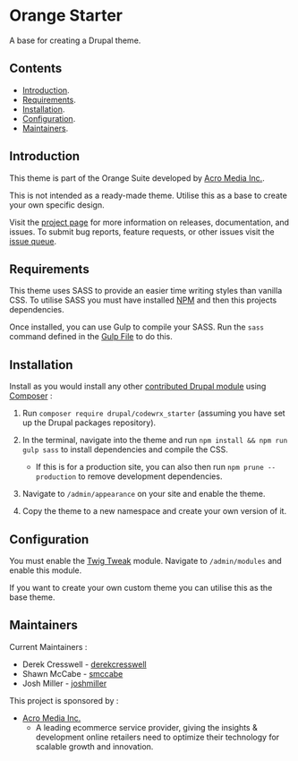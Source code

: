 # Orange Starter

A base for creating a Drupal theme.

## Contents

* [Introduction](#introduction).
* [Requirements](#requirements).
* [Installation](#installation).
* [Configuration](#configuration).
* [Maintainers](#maintainers).

## Introduction

This theme is part of the Orange Suite developed by [Acro Media Inc.](https://www.acromedia.com/).

This is not intended as a ready-made theme. Utilise this as a base to create your own specific design.

Visit the [project page](https://www.drupal.org/project/codewrx_starter) for more information on releases, documentation, and issues. To submit bug reports, feature requests, or other issues visit the [issue queue](https://www.drupal.org/project/issues/orange_starter).

## Requirements

This theme uses SASS to provide an easier time writing styles than vanilla CSS. To utilise SASS you must have installed [NPM](https://www.npmjs.com/) and then this projects dependencies.

Once installed, you can use Gulp to compile your SASS. Run the `sass` command defined in the [Gulp File](./gulpfile.js) to do this.

## Installation

Install as you would install any other [contributed Drupal module](https://www.drupal.org/docs/extending-drupal/installing-drupal-modules) using [Composer](https://getcomposer.org) :

1. Run `composer require drupal/codewrx_starter` (assuming you have set up the Drupal packages repository).

2. In the terminal, navigate into the theme and run `npm install && npm run gulp sass` to install dependencies and compile the CSS.

    * If this is for a production site, you can also then run `npm prune --production` to remove development dependencies.

3. Navigate to `/admin/appearance` on your site and enable the theme.

4. Copy the theme to a new namespace and create your own version of it.

## Configuration

You must enable the [Twig Tweak](https://www.drupal.org/project/twig_tweak) module. Navigate to `/admin/modules` and enable this module.

If you want to create your own custom theme you can utilise this as the base theme.

## Maintainers

Current Maintainers :

* Derek Cresswell - [derekcresswell](https://www.drupal.org/u/derekcresswell)
* Shawn McCabe - [smccabe](https://www.drupal.org/u/smccabe)
* Josh Miller - [joshmiller](https://www.drupal.org/u/joshmiller)

This project is sponsored by :

* [Acro Media Inc.](https://www.acromedia.com/)
    *  A leading ecommerce service provider, giving the insights & development online retailers need to optimize their technology for scalable growth and innovation.
